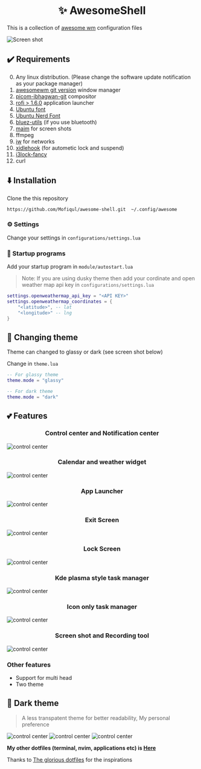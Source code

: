 <h1 align="center"> ✨ AwesomeShell</h1>

This is a collection of [awesome wm](https://awesomewm.org/) configuration files

![Screen shot](./screen-shots/glassy1.png)

## ✔️ Requirements
0. Any linux distribution. (Please change the software update notification as your package manager)
1. [awesomewm git version](https://awesomewm.org/)  window manager
2. [picom-ibhagwan-git](https://github.com/ibhagwan/picom)  compositor
3. [rofi > 1.6.0](https://github.com/davatorium/rofi)  application launcher
4. [Ubuntu font](https://archlinux.org/packages/community/any/ttf-ubuntu-font-family/)
5. [Ubuntu Nerd Font](https://www.nerdfonts.com/font-downloads)
6. [bluez-utils](https://archlinux.org/packages/extra/x86_64/bluez-utils/) (if you use bluetooth)
7. [maim](https://archlinux.org/packages/community/x86_64/scrot/) for screen shots
8. ffmpeg
9. [iw](https://archlinux.org/packages/core/x86_64/iw/) for networks
10. [xidlehook](https://github.com/jD91mZM2/xidlehook) (for autometic lock and suspend)
11. [i3lock-fancy](https://github.com/meskarune/i3lock-fancy)
12. curl

## ⬇️ Installation
Clone the this repository 

```
https://github.com/Mofiqul/awesome-shell.git  ~/.config/awesome
```

### ⚙️ Settings
Change your settings in `configurations/settings.lua`

### 🚀 Startup programs
Add your startup program in  `module/autostart.lua`

> Note: If you are using dusky theme then add your cordinate and open weather map api key in `configurations/settings.lua`

```lua
settings.openweathermap_api_key = "<API KEY>"
settings.openweathermap_coordinates = {
	"<latitude>", -- lat
	"<longitude>" -- lng
}
```

## 🦄 Changing theme 

Theme can changed to glassy or dark (see screen shot below)

Change in `theme.lua`
```lua
-- For glassy theme
theme.mode = "glassy"

-- For dark theme
theme.mode = "dark"
```

## 💕 Features
<h3 align="center">Control center and Notification center</h3>

![control center](./screen-shots/glassy1.png)

<h3 align="center">Calendar and weather widget</h3>

![control center](./screen-shots/glassy2.png)


<h3 align="center">App Launcher</h3>

![control center](./screen-shots/glassy3.png)

<h3 align="center">Exit Screen</h3>

![control center](./screen-shots/glassy4.png)

<h3 align="center">Lock Screen</h3>

![control center](./screen-shots/glassy5.png)

<h3 align="center">Kde plasma style task manager</h3>

![control center](./screen-shots/tasklist.png)

<h3 align="center">Icon only task manager</h3>

![control center](./screen-shots/icon-only-tasklist.png)

<h3 align="center">Screen shot and Recording tool</h3>

![control center](./screen-shots/dark4.png)

### Other features
- Support for multi head
- Two theme



## 🌈 Dark theme 
> A less transpatent theme for better readability, My personal preference

![control center](./screen-shots/dark1.png)
![control center](./screen-shots/dark2.png)
![control center](./screen-shots/dark3.png)

**My other dotfiles (terminal, nvim, applications etc) is [Here](https://github.com/Mofiqul/Dotfiles)**

Thanks to [The glorious dotfiles](https://github.com/manilarome/the-glorious-dotfiles) for the inspirations